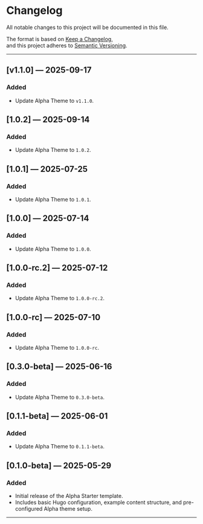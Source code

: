 # Changelog

All notable changes to this project will be documented in this file.

The format is based on [Keep a Changelog](https://keepachangelog.com/en/1.0.0/),  
and this project adheres to [Semantic Versioning](https://semver.org/spec/v2.0.0.html).

---
<!-- ##[Unreleased]-->
## [v1.1.0] — 2025-09-17

### Added
- Update Alpha Theme to `v1.1.0`.

## [1.0.2] — 2025-09-14

### Added
- Update Alpha Theme to `1.0.2`.


## [1.0.1] — 2025-07-25

### Added
- Update Alpha Theme to `1.0.1`.

## [1.0.0] — 2025-07-14

### Added
- Update Alpha Theme to `1.0.0`.

## [1.0.0-rc.2] — 2025-07-12

### Added
- Update Alpha Theme to `1.0.0-rc.2`.

## [1.0.0-rc] — 2025-07-10

### Added
- Update Alpha Theme to `1.0.0-rc`.

## [0.3.0-beta] — 2025-06-16

### Added
- Update Alpha Theme to `0.3.0-beta`.

## [0.1.1-beta] — 2025-06-01

### Added
- Update Alpha Theme to `0.1.1-beta`.

## [0.1.0-beta] — 2025-05-29

### Added
- Initial release of the Alpha Starter template.
- Includes basic Hugo configuration, example content structure, and pre-configured Alpha theme setup.

---
